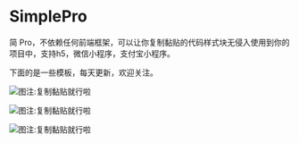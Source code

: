 # SimplePro
简 Pro，不依赖任何前端框架，可以让你复制黏贴的代码样式块无侵入使用到你的项目中，支持h5，微信小程序，支付宝小程序。 

下面的是一些模板，每天更新，欢迎关注。

![图注:复制黏贴就行啦](https://www.we63.com/simplepro/dist/img/js/2.png) 

![图注:复制黏贴就行啦](https://www.we63.com/simplepro/dist/img/js/3.png) 

![图注:复制黏贴就行啦](https://www.we63.com/simplepro/dist/img/js/4.png) 
